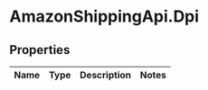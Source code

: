 # AmazonShippingApi.Dpi

## Properties
Name | Type | Description | Notes
------------ | ------------- | ------------- | -------------


